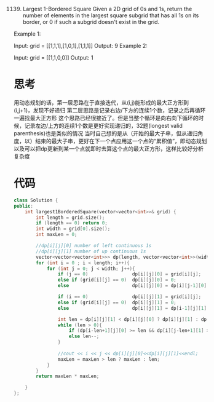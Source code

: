 1139. Largest 1-Bordered Square
Given a 2D grid of 0s and 1s, return the number of elements in the largest square subgrid that has all 1s on its border, or 0 if such a subgrid doesn't exist in the grid.

Example 1:

Input: grid = [[1,1,1],[1,0,1],[1,1,1]]
Output: 9
Example 2:

Input: grid = [[1,1,0,0]]
Output: 1

# 思考
用动态规划的话，第一层思路在于直接迭代，从(i,j)能形成的最大正方形到(i,j+1)，发现不好递归
第二层思路是记录右边/下方的连续1个数，记录之后再循环一遍找最大正方形
这个思路已经很接近了。但是当整个循环是向右向下循环的时候，记录左边/上方的连续1个数是更好实现递归的，32题(longest valid parenthesis)也是类似的情况
当时自己想的是从（开始的最大子串，但从递归角度，以）结束的最大子串，更好在下一个点应用这一个点的“累积值”，即动态规划
以及可以把dp更新到某一个点就即时去算这个点的最大正方形，这样比较好分析复杂度

# 代码
```c++
class Solution {
public:
    int largest1BorderedSquare(vector<vector<int>>& grid) {
        int length = grid.size();
        if (length == 0) return 0;
        int width = grid[0].size(); 
        int maxLen = 0;

        //dp[i][j][0] number of left continuous 1s
        //dp[i][j][1] number of up continuous 1s
        vector<vector<vector<int>>> dp(length, vector<vector<int>>(width, vector<int>(2, 0))); //2 zero initiated
        for (int i = 0 ; i < length; i++){
            for (int j = 0; j < width; j++){
                if (j == 0)                dp[i][j][0] = grid[i][j];
                else if (grid[i][j] == 0)  dp[i][j][0] = 0;
                else                       dp[i][j][0] = dp[i][j-1][0] + 1;

                if (i == 0)                dp[i][j][1] = grid[i][j];
                else if (grid[i][j] == 0)  dp[i][j][1] = 0;
                else                       dp[i][j][1] = dp[i-1][j][1] + 1;

                int len = dp[i][j][1] < dp[i][j][0] ? dp[i][j][1] : dp[i][j][0]; // min of its left / up continuous 1s
                while (len > 0){
                    if (dp[i-len+1][j][0] >= len && dp[i][j-len+1][1] >= len) break;
                    else len--;
                }
                                                                                                                                                                                       
                //cout << i << j << dp[i][j][0]<<dp[i][j][1]<<endl;
                maxLen = maxLen > len ? maxLen : len;
            }
        }  
        return maxLen * maxLen;

    }
};
```